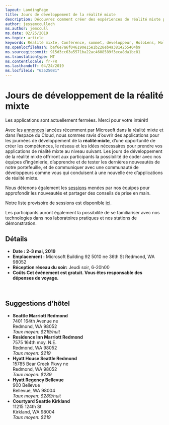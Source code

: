 ```yaml
---
layout: LandingPage
title: Jours de développement de la réalité mixte
description: Découvrez comment créer des expériences de réalité mixte pour HoloLens et des casques immersifs.
author: jessemcculloch
ms.author: jemccull
ms.date: 02/25/2019
ms.topic: article
keywords: Réalité mixte, Conférence, sommet, développeur, HoloLens, HoloLens 2, Kinect
ms.openlocfilehash: baf6e7a6f046190e15e1b228eb4a3814255404b9
ms.sourcegitcommit: 915d3cc63a5571ba22ac4608589f3eca8da1bc81
ms.translationtype: MT
ms.contentlocale: fr-FR
ms.lasthandoff: 04/24/2019
ms.locfileid: "63525081"
---
```

# <a name="mixed-reality-dev-days"></a>Jours de développement de la réalité mixte

Les applications sont actuellement fermées. Merci pour votre intérêt!

Avec les [annonces](https://blogs.microsoft.com/blog/2019/02/24/microsoft-at-mwc-barcelona-introducing-microsoft-hololens-2/) lancées récemment par Microsoft dans la réalité mixte et dans l’espace du Cloud, nous sommes ravis d’ouvrir des applications pour les journées de développement de la **réalité mixte**, d’une opportunité de créer les compétences, le réseau et les idées nécessaires pour prendre vos applications de réalité mixte au niveau suivant. Les jours de développement de la réalité mixte offriront aux participants la possibilité de coder avec nos équipes d’ingénierie, d’apprendre et de tester les dernières nouveautés de notre portefeuille, et de communiquer avec une communauté de développeurs comme vous qui conduisent à une nouvelle ère d’applications de réalité mixte.  </br>

Nous détenons également les [sessions](mr-dev-days-sessions.md) menées par nos équipes pour approfondir les nouveautés et partager des conseils de prise en main. </br>

Notre liste provisoire de sessions est disponible [ici](mr-dev-days-sessions.md).

Les participants auront également la possibilité de se familiariser avec nos technologies dans nos laboratoires pratiques et nos stations de démonstration.
</br>

## <a name="details"></a>Détails

*   **Date : 2-3 mai, 2019**
* **Emplacement :** Microsoft Building 92 5010 ne 36th St Redmond, WA 98052
* **Réception réseau du soir:** Jeudi soir, 6-20h00
* **Coûts Cet événement est gratuit. Vous êtes responsable des dépenses de voyage.**


</br>

## <a name="hotel-suggestions"></a>Suggestions d’hôtel

* **Seattle Marriott Redmond**</br>
  7401 164th Avenue ne</br>
  Redmond, WA 98052</br>
  _Taux moyen: $219/nuit_
* **Residence Inn Marriott Redmond**</br>
  7575 164th moy. N.E.</br>
  Redmond, WA 98052</br>
  _Taux moyen: $219_
* **Hyatt House Seattle Redmond**</br>
  15785 Bear Creek Pkwy ne</br>
  Redmond, WA 98052</br>
  _Taux moyen: $239_
* **Hyatt Regency Bellevue**</br>
  900 Bellevue</br>
  Bellevue, WA 98004</br>
  _Taux moyen: $289/nuit_
* **Courtyard Seattle Kirkland**</br>
  11215 124th St</br>
  Kirkland, WA 98004</br>
  _Taux moyen: $219_
